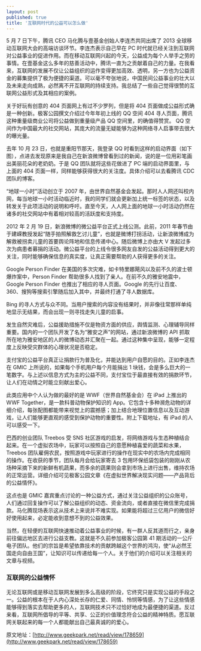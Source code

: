 ```yaml
---
layout: post
published: true
title: '互联网时代的公益可以怎么做'
---
```


5 月 7 日下午，腾讯 CEO 马化腾与壹基金创始人李连杰共同出席了 2013 全球移动互联网大会的高端访谈环节。李连杰表示自己早在 PC 时代就已经关注到互联网对公益事业的促进作用。而在移动互联网兴起的今天，公益成为每个人举手之劳的事情。在壹基金这么多年的慈善活动中，腾讯一直为之贡献着自己的力量。在我看来，互联网的发展不仅让公益组织的运作变得更加高效、透明，另一方也为公益资金的募集提供了极为便捷的渠道。可以毫不夸张地说，中国民间公益事业的壮大以及未来走向成熟，必然离不开互联网的持续支持。我总结了一些自己觉得很赞的互联网公益形式及其相应的案例。

关于好玩有创意的 404 页面网上有过不少罗列，但是将 404 页面做成公益形式确是一种创新。极客公园撰文介绍过今年年初上线的 QQ 空间 404 寻人页面，腾讯这种重量级商业公司将公益做到重量级产品 QQ 空间里，的确值得赞赏。 QQ 空间作为中国最大的社交网站，其庞大的流量无疑能够为这种网络寻人启事带去很大的曝光量。

去年 10 月 23 日，也就是重阳节那天，我登录 QQ 时看到这样的启动界面（如下图），点进去发现原来是我自己在新浪微博曾看到过的新闻，说的是一位用彩笔画出美丽花朵的老奶奶。于是 QQ 团队就将这些花做进了 PC 端的启动界面里，与上面的 404 页面一样，同样能够获得很大的关注度。具体介绍可以去看腾讯 CDC 团队的博客。

“地球一小时”活动创立于 2007 年，由世界自然基金会发起。那时人人网还叫校内网，每当地球一小时活动临近时，我的同学们就会更新加上统一标签的状态，以及转发关于此项活动的说明和呼吁。直至今天，人人网上面的地球一小时活动仍然在诸多的社交网站中有着相对较高的活跃度和支持度。

2012 年 2 月 19 日，新浪微博的微公益平台正式上线公测。此前，2011 年春节由于建嵘教授发起“随手拍照解救乞讨儿童”，也就是微博打拐活动，让新浪微博成为解救被拐卖儿童的首要舆论阵地和信息传递中心。随后微博上亦由大 V 发起过多次为病患者募捐的活动。微公益平台的上线令很多网友自发的公益活动得到更大的关注，同时能够确保信息的真实度，让真正需要帮助的人获得更多的关注。

Google Person Finder 在美国的多次灾难，如卡特里娜飓风以及前不久的波士顿爆炸案中，Person Finder 帮助很多人找到了亲人。在前不久的雅安地震中，Google Person Finder 也推出了相应的寻人页面。Google 的先行让百度、360、搜狗等搜索引擎随后加入其中，并最终打通了寻人数据库。

Bing 的寻人方式与众不同。当用户搜索的内容没有结果时，并非像往常那样单纯地显示无结果，而会出现一则寻找走失儿童的启事。

发生自然灾难后，公益援助措施不仅是物资方面的供应，舆情监测、心理辅导同样重要。国内的一个团队开发了名为“雅安之声”的网站，通过新浪微博的 API 抓取所在地为雅安地区的人的微博动态并汇聚在一起。通过这种集中呈现，能够一定程度上反映受灾群体的心理状况是否稳定。

支付宝的公益平台真正让捐款行为普及化，并能达到用户自愿的目的。正如李连杰在 GMIC 上所说的，如果每个手机用户每个月能捐出 1 块钱，会是多么巨大的一笔数字。与上述以信息方式为主的公益不同，支付宝位于最直接有效的捐款环节，让人们在动情之时能立刻献出爱心。

此类应用中个人认为做的最好的是 WWF（世界自然基金会）在 iPad 上推出的 WWF Together，是一款科普动物保护知识的 App。它包含十多种濒危动物的详细介绍，每张配图都能带来视觉上的震撼感；加上结合地理位置信息以及互动游戏，让人们能够更直观的感受到保护动物的重要性。附上下载地址，有 iPad 的人可以感受一下。

巴西的创业团队 Treebos 受 SNS 社区游戏的启发，将网络游戏与生态种植结合起来。在一个虚拟农场中，玩家可以按照自己的意愿种植喜爱的蔬菜和水果，Treebos 团队雇佣农民，按照游戏中玩家进行的操作在现实中的农场内完成相同的操作。在收获的季节，团队每月会给玩家寄去 3 包用环保纸袋包装的刚刚从农场种采摘下来的新鲜有机蔬果，而多余的蔬果则会拿到市场上进行出售，维持农场的正常运营。详细介绍可见极客公园文章《在虚拟世界解决现实问题——产品背后的公益情怀》。

这点也是 GMIC 嘉宾重点讨论的一种公益方式，通过关注公益组织的公众账号，人们通过回复操作可以了解公益组织的动态、资金流向，或者直接在微信里完成捐款。马化腾现场表示这从技术上来说并不难实现。如果能将超过三亿用户的微信好好使用起来，必定能收到意想不到的公益效果。

当然，在轻便的互联网快速推动着公益事业的时候，有一群人反其道而行之，亲身前往偏远地区去进行公益支教。这就是不久前参加极客公园第 41 期活动的一公斤电子团队。他们的宗旨是希望依靠技术的贡献跨越这个世界的鸿沟，使“从必然王国走向自由王国”，让知识可以传递给每一个人。关于他们的介绍可以关注相关的文章与视频。

### 互联网的公益情怀

无论互联网或是移动互联网发展到多么高级的阶段，它终究只是实现公益的手段之一。公益的根本在于人内心深处长存的仁爱、同情、怜悯等情感，为了让这些情感能够得到落实去帮助更多的人，互联网技术只不过恰好地成为最便捷的渠道。反过来看，互联网所倡导的平等、共享、公正的价值理念符合公益的精神特质。愿互联网关联起来的每一个人都能献出自己最真诚的的爱心。

原文地址：[http://www.geekpark.net/read/view/178659](http://www.geekpark.net/read/view/178659)
